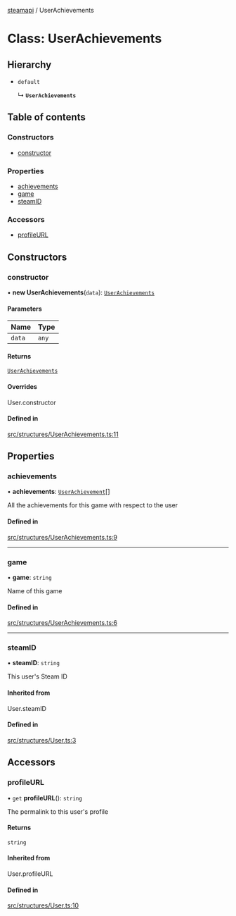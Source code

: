 [steamapi](../README.md) / UserAchievements

# Class: UserAchievements

## Hierarchy

- `default`

  ↳ **`UserAchievements`**

## Table of contents

### Constructors

- [constructor](UserAchievements.md#constructor)

### Properties

- [achievements](UserAchievements.md#achievements)
- [game](UserAchievements.md#game)
- [steamID](UserAchievements.md#steamid)

### Accessors

- [profileURL](UserAchievements.md#profileurl)

## Constructors

### constructor

• **new UserAchievements**(`data`): [`UserAchievements`](UserAchievements.md)

#### Parameters

| Name | Type |
| :------ | :------ |
| `data` | `any` |

#### Returns

[`UserAchievements`](UserAchievements.md)

#### Overrides

User.constructor

#### Defined in

[src/structures/UserAchievements.ts:11](https://github.com/xDimGG/node-steamapi/blob/b7dfdb7/src/structures/UserAchievements.ts#L11)

## Properties

### achievements

• **achievements**: [`UserAchievement`](UserAchievement.md)[]

All the achievements for this game with respect to the user

#### Defined in

[src/structures/UserAchievements.ts:9](https://github.com/xDimGG/node-steamapi/blob/b7dfdb7/src/structures/UserAchievements.ts#L9)

___

### game

• **game**: `string`

Name of this game

#### Defined in

[src/structures/UserAchievements.ts:6](https://github.com/xDimGG/node-steamapi/blob/b7dfdb7/src/structures/UserAchievements.ts#L6)

___

### steamID

• **steamID**: `string`

This user's Steam ID

#### Inherited from

User.steamID

#### Defined in

[src/structures/User.ts:3](https://github.com/xDimGG/node-steamapi/blob/b7dfdb7/src/structures/User.ts#L3)

## Accessors

### profileURL

• `get` **profileURL**(): `string`

The permalink to this user's profile

#### Returns

`string`

#### Inherited from

User.profileURL

#### Defined in

[src/structures/User.ts:10](https://github.com/xDimGG/node-steamapi/blob/b7dfdb7/src/structures/User.ts#L10)
